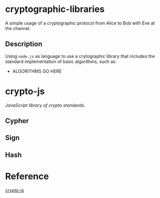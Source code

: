 # cryptographic-libraries
A simple usage of a cryptographic protocol from Alice to Bob with Eve at the channel.

## Description
Using `node.js` as language to use a crytographic library that includes the standard implementation of basic algorithms, such as:

- ALGORITHMS GO HERE

# crypto-js
*JavaScript library of crypto standards.*

## Cypher

## Sign

## Hash


# Reference
[crypto-js](https://www.npmjs.com/package/crypto-js)
